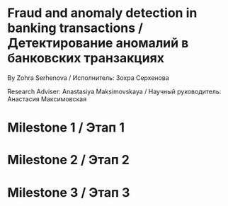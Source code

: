 # Fraud and anomaly detection in banking transactions / Детектирование аномалий в банковских транзакциях
By Zohra Serhenova / Исполнитель: Зохра Серхенова

Research Adviser: Anastasiya Maksimovskaya / Научный руководитель: Анастасия Максимовская

# Milestone 1 / Этап 1

# Milestone 2 / Этап 2

# Milestone 3 / Этап 3
